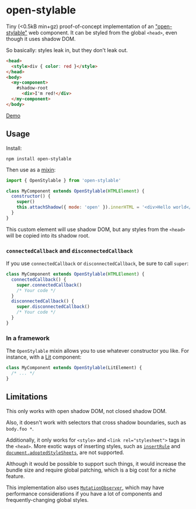 # open-stylable

Tiny (<0.5kB min+gz) proof-of-concept implementation of an ["open-stylable"](https://github.com/WICG/webcomponents/issues/909) web component. It can be styled from the global `<head>`, even though it uses shadow DOM.

So basically: styles leak in, but they don't leak out.

```html
<head>
  <style>div { color: red }</style>
</head>
<body>
  <my-component>
    #shadow-root
      <div>I'm red!</div>
  </my-component>
</body>
```

[Demo](https://nolanlawson.github.io/open-stylable)

## Usage

Install:

    npm install open-stylable

Then use as a [mixin](https://justinfagnani.com/2015/12/21/real-mixins-with-javascript-classes/):

```js
import { OpenStylable } from 'open-stylable'

class MyComponent extends OpenStylable(HTMLElement) {
  constructor() {
    super()
    this.attachShadow({ mode: 'open' }).innerHTML = '<div>Hello world</div>'
  }
}
```

This custom element will use shadow DOM, but any styles from the `<head>` will be copied into its shadow root.

### `connectedCallback` and `disconnectedCallback`

If you use `connectedCallback` or `disconnectedCallback`, be sure to call `super`:

```js
class MyComponent extends OpenStylable(HTMLElement) {
  connectedCallback() {
    super.connectedCallback()
    /* Your code */
  }
  disconnectedCallback() {
    super.disconnectedCallback()
    /* Your code */
  }
}
```

### In a framework

The `OpenStylable` mixin allows you to use whatever constructor you like. For instance, with a [Lit](https://lit.dev/) component:

```js
class MyComponent extends OpenStylable(LitElement) {
  /* ... */
}
```

## Limitations

This only works with open shadow DOM, not closed shadow DOM.

Also, it doesn't work with selectors that cross shadow boundaries, such as `body.foo *`.

Additionally, it only works for `<style>` and `<link rel="stylesheet">` tags in the `<head>`. More exotic ways of inserting styles, such as [`insertRule`](https://developer.mozilla.org/en-US/docs/Web/API/CSSStyleSheet/insertRule) and [`document.adoptedStyleSheets`](https://developer.mozilla.org/en-US/docs/Web/API/Document/adoptedStyleSheets), are not supported.

Although it would be possible to support such things, it would increase the bundle size and require global patching, which is a big cost for a niche feature.

This implementation also uses [`MutationObserver`](https://developer.mozilla.org/en-US/docs/Web/API/MutationObserver/MutationObserver), which may have performance considerations if you have a lot of components and frequently-changing global styles.
